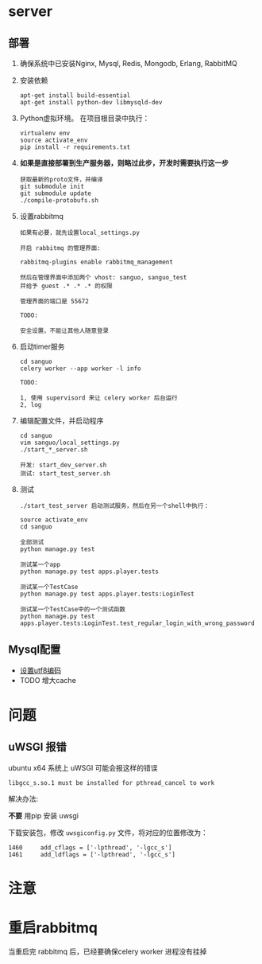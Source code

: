 # server

## 部署

1.  确保系统中已安装Nginx, Mysql, Redis, Mongodb, Erlang, RabbitMQ

2.  安装依赖
    
    ```
    apt-get install build-essential
    apt-get install python-dev libmysqld-dev
    ```

3.  Python虚拟环境。 在项目根目录中执行：

    ```
    virtualenv env
    source activate_env
    pip install -r requirements.txt
    ```

4.  **如果是直接部署到生产服务器，则略过此步，开发时需要执行这一步**

    ```
    获取最新的proto文件，并编译
    git submodule init
    git submodule update
    ./compile-protobufs.sh
    ```


5.  设置rabbitmq

    ```
    如果有必要，就先设置local_settings.py

    开启 rabbitmq 的管理界面:

    rabbitmq-plugins enable rabbitmq_management

    然后在管理界面中添加两个 vhost: sanguo, sanguo_test
    并给予 guest .* .* .* 的权限

    管理界面的端口是 55672

    TODO:

    安全设置，不能让其他人随意登录
    ```


6.  启动timer服务

    ```
    cd sanguo
    celery worker --app worker -l info

    TODO:

    1, 使用 supervisord 来让 celery worker 后台运行
    2, log
    ```



7.  编辑配置文件，并启动程序

    ```
    cd sanguo
    vim sanguo/local_settings.py
    ./start_*_server.sh

    开发: start_dev_server.sh
    测试: start_test_server.sh
    ```

8.  测试

    ```
    ./start_test_server 启动测试服务，然后在另一个shell中执行：

    source activate_env
    cd sanguo

    全部测试
    python manage.py test   

    测试某一个app
    python manage.py test apps.player.tests

    测试某一个TestCase
    python manage.py test apps.player.tests:LoginTest

    测试某一个TestCase中的一个测试函数
    python manage.py test apps.player.tests:LoginTest.test_regular_login_with_wrong_password
    ```
    


## Mysql配置

*   [设置utf8编码][1]
*   TODO 增大cache


[1]: http://stackoverflow.com/questions/3513773/change-mysql-default-character-set-to-utf8-in-my-cnf


# 问题

## uWSGI 报错

ubuntu x64 系统上 uWSGI 可能会报这样的错误

`libgcc_s.so.1 must be installed for pthread_cancel to work`

解决办法:

**不要** 用pip 安装 uwsgi

下载安装包，修改 `uwsgiconfig.py` 文件，将对应的位置修改为：

```
1460     add_cflags = ['-lpthread', '-lgcc_s']
1461     add_ldflags = ['-lpthread', '-lgcc_s']
```


# 注意

# 重启rabbitmq

当重启完 rabbitmq 后，已经要确保celery worker 进程没有挂掉


